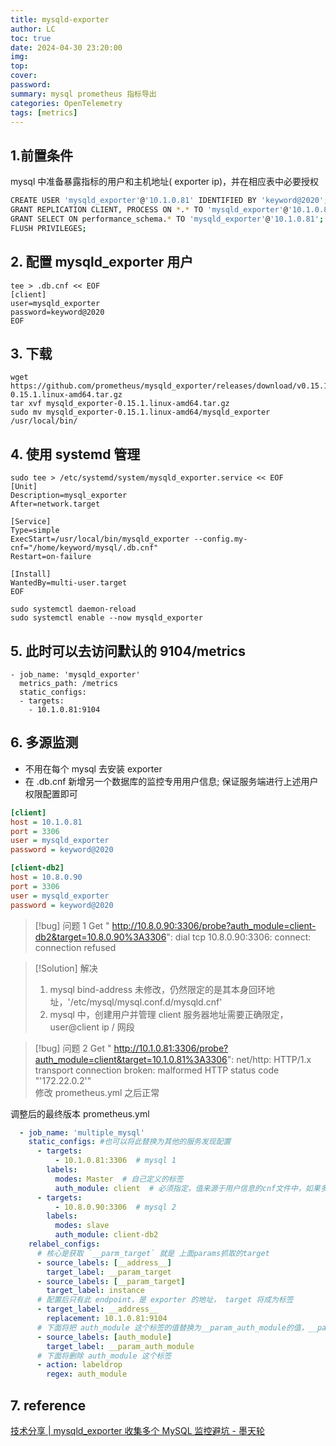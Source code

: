 ```yaml
---
title: mysqld-exporter
author: LC
toc: true
date: 2024-04-30 23:20:00
img:
top:
cover:
password:
summary: mysql prometheus 指标导出
categories: OpenTelemetry
tags: [metrics]
---
```


## 1.前置条件
 mysql 中准备暴露指标的用户和主机地址( exporter  ip)，并在相应表中必要授权
```bash
CREATE USER 'mysqld_exporter'@'10.1.0.81' IDENTIFIED BY 'keyword@2020';
GRANT REPLICATION CLIENT, PROCESS ON *.* TO 'mysqld_exporter'@'10.1.0.81';
GRANT SELECT ON performance_schema.* TO 'mysqld_exporter'@'10.1.0.81';
FLUSH PRIVILEGES;
```
## 2. 配置 mysqld_exporter 用户
```
tee > .db.cnf << EOF
[client]
user=mysqld_exporter
password=keyword@2020
EOF
```
## 3. 下载
```
wget https://github.com/prometheus/mysqld_exporter/releases/download/v0.15.1/mysqld_exporter-0.15.1.linux-amd64.tar.gz
tar xvf mysqld_exporter-0.15.1.linux-amd64.tar.gz
sudo mv mysqld_exporter-0.15.1.linux-amd64/mysqld_exporter /usr/local/bin/
```
## 4. 使用 systemd 管理
```
sudo tee > /etc/systemd/system/mysqld_exporter.service << EOF
[Unit]
Description=mysql_exporter
After=network.target

[Service]
Type=simple
ExecStart=/usr/local/bin/mysqld_exporter --config.my-cnf="/home/keyword/mysql/.db.cnf"
Restart=on-failure

[Install]
WantedBy=multi-user.target
EOF

sudo systemctl daemon-reload
sudo systemctl enable --now mysqld_exporter
```
## 5. 此时可以去访问默认的 9104/metrics
```
- job_name: 'mysqld_exporter'  
  metrics_path: /metrics  
  static_configs:  
  - targets:
    - 10.1.0.81:9104
```

## 6. 多源监测
- 不用在每个 mysql 去安装 exporter
- 在 .db.cnf 新增另一个数据库的监控专用用户信息; 保证服务端进行上述用户权限配置即可
```ini
[client]
host = 10.1.0.81
port = 3306
user = mysqld_exporter
password = keyword@2020

[client-db2]
host = 10.8.0.90
port = 3306
user = mysqld_exporter
password = keyword@2020
```

>[!bug] 问题 1
>Get " http://10.8.0.90:3306/probe?auth_module=client-db2&target=10.8.0.90%3A3306": dial tcp 10.8.0.90:3306: connect: connection refused

>[!Solution] 解决
> 1. mysql bind-address 未修改，仍然限定的是其本身回环地址，'/etc/mysql/mysql.conf.d/mysqld.cnf'
> 2. mysql 中，创建用户并管理 client 服务器地址需要正确限定， user@client ip / 网段

>[!bug] 问题 2
>Get " http://10.1.0.81:3306/probe?auth_module=client&target=10.1.0.81%3A3306": net/http: HTTP/1.x transport connection broken: malformed HTTP status code "'172.22.0.2'"\
>修改 prometheus.yml 之后正常

调整后的最终版本 prometheus.yml
```Yaml TI："successful version"
  - job_name: 'multiple_mysql'
    static_configs: #也可以将此替换为其他的服务发现配置
      - targets:
          - 10.1.0.81:3306  # mysql 1
        labels:
          modes: Master  # 自己定义的标签
          auth_module: client  # 必须指定，值来源于用户信息的cnf文件中，如果多个数据库使用的用户相同，可以使用同一个auth配置
      - targets:
          - 10.8.0.90:3306  # mysql 2
        labels:
          modes: slave
          auth_module: client-db2
    relabel_configs:
      # 核心是获取 `__parm_target` 就是 上面params抓取的target
      - source_labels: [__address__]
        target_label: __param_target
      - source_labels: [__param_target]
        target_label: instance
      # 配置后只有此 endpoint，是 exporter 的地址， target 将成为标签
      - target_label: __address__
        replacement: 10.1.0.81:9104
      # 下面将把 auth_module 这个标签的值替换为__param_auth_module的值，__param_auth_module即上方static_configs下的params配置
      - source_labels: [auth_module]
        target_label: __param_auth_module
      # 下面将删除 auth_module 这个标签
      - action: labeldrop
        regex: auth_module
```

## 7. reference
   [技术分享 | mysqld\_exporter 收集多个 MySQL 监控避坑 - 墨天轮](https://www.modb.pro/db/565900)